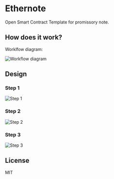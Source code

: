 # Ethernote

Open Smart Contract Template for promissory note.

## How does it work?

Worklfow diagram:

![Workflow diagram](https://raw.githubusercontent.com/blocknotary/ethernote/master/design/workflow.png)

## Design

### Step 1

![Step 1](https://raw.githubusercontent.com/blocknotary/ethernote/master/design/cert_1.png)

### Step 2

![Step 2](https://raw.githubusercontent.com/blocknotary/ethernote/master/design/cert_2.png)

### Step 3

![Step 3](https://raw.githubusercontent.com/blocknotary/ethernote/master/design/cert_3.png)

## License

MIT

